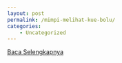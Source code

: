 ```yaml
---
layout: post
permalink: /mimpi-melihat-kue-bolu/
categories:
    - Uncategorized
---
```


[Baca Selengkapnya](/01)